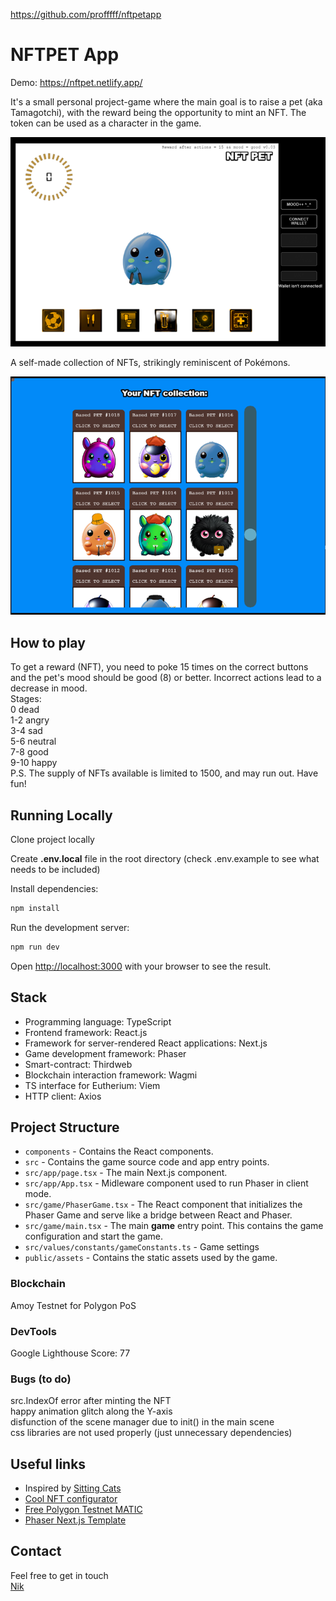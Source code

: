 https://github.com/profffff/nftpetapp

# NFTPET App

Demo: https://nftpet.netlify.app/

It's a small personal project-game where the main goal is to raise a pet (aka Tamagotchi), with the reward being the opportunity to mint an NFT. The token can be used as a character in the game.

![project preview](./readme/mainMenuScreenshot.png)

A self-made collection of NFTs, strikingly reminiscent of Pokémons.

![nft collection](readme/nftCollectionScreenshot.png)

## How to play
To get a reward (NFT), you need to poke 15 times on the correct buttons and the pet's mood should be good (8) or better. Incorrect actions lead to a decrease in mood.  
Stages:   
0 dead  
1-2 angry   
3-4 sad   
5-6 neutral  
7-8 good  
9-10 happy  
P.S. The supply of NFTs available is limited to 1500, and may run out. Have fun!

## Running Locally
Clone project locally

Create **.env.local** file in the root directory (check .env.example to see what needs to be included)

Install dependencies:

```bash
npm install
```

Run the development server:

```bash
npm run dev
```

Open [http://localhost:3000](http://localhost:3000) with your browser to see the result.

## Stack
- Programming language: TypeScript
- Frontend framework: React.js
- Framework for server-rendered React applications: Next.js
- Game development framework: Phaser
- Smart-contract: Thirdweb
- Blockchain interaction framework: Wagmi
- TS interface for Eutherium: Viem
- HTTP client: Axios

## Project Structure
- `components` - Contains the React components.
- `src` - Contains the game source code and app entry points.
- `src/app/page.tsx` - The main Next.js component.
- `src/app/App.tsx` - Midleware component used to run Phaser in client mode.
- `src/game/PhaserGame.tsx` - The React component that initializes the Phaser Game and serve like a bridge between React and Phaser.
- `src/game/main.tsx` - The main **game** entry point. This contains the game configuration and start the game.
- `src/values/constants/gameConstants.ts` - Game settings
- `public/assets` - Contains the static assets used by the game.

### Blockchain
Amoy Testnet for Polygon PoS

### DevTools 
Google Lighthouse Score: 77

### Bugs (to do)
src.IndexOf error after minting the NFT   
happy animation glitch along the Y-axis  
disfunction of the scene manager due to init() in the main scene  
css libraries are not used properly (just unnecessary dependencies)

## Useful links
- Inspired by [Sitting Cats](https://github.com/danilo-89/sitting-cats-nft/tree/main)
- [Cool NFT configurator](https://github.com/Jon-Becker/nft-generator-py)
- [Free Polygon Testnet MATIC](https://www.alchemy.com/faucets/polygon-amoy)
- [Phaser Next.js Template](https://github.com/phaserjs/template-nextjs)

## Contact
Feel free to get in touch  
[Nik](https://www.reddit.com/user/parrof/)


